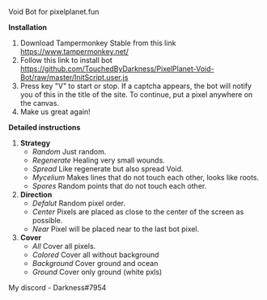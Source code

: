 Void Bot for pixelplanet.fun

**Installation**
1. Download Tampermonkey Stable from this link https://www.tampermonkey.net/
2. Follow this link to install bot https://github.com/TouchedByDarkness/PixelPlanet-Void-Bot/raw/master/InitScript.user.js
3. Press key "V" to start or stop.
   If a captcha appears, the bot will notify you of this in the title of the site.
   To continue, put a pixel anywhere on the canvas.
4. Make us great again!

**Detailed instructions**
1. **Strategy**
   * *Random*
      Just random.
   * *Regenerate*
      Healing very small wounds.
   * *Spread*
      Like regenerate but also spread Void.
   * *Mycelium*
      Makes lines that do not touch each other, looks like roots.
   * *Spores*
      Random points that do not touch each other.
2. **Direction**
   * *Defalut*
      Random pixel order.
   * *Center*
      Pixels are placed as close to the center of the screen as possible.
   * *Near*
      Pixel will be placed near to the last bot pixel.
3. **Cover**
   * *All*
      Cover all pixels.
   * *Colored*
      Cover all without background
   * *Background*
      Cover ground and ocean
   * *Ground*
      Cover only ground (white pxls)

My discord - Darkness#7954
